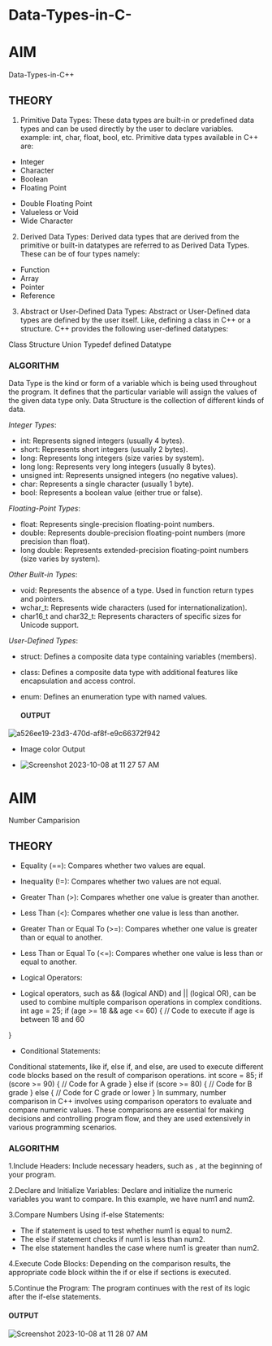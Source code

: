 # Data-Types-in-C-

# **AIM**
Data-Types-in-C++

## **THEORY**
1. Primitive Data Types: These data types are built-in or predefined data types and can be used directly by the user to declare variables. example: int, char, float, bool, etc. Primitive data types available in C++ are: 

- Integer
- Character
- Boolean
- Floating Point
+ Double Floating Point
+ Valueless or Void
+ Wide Character

2. Derived Data Types: Derived data types that are derived from the primitive or built-in datatypes are referred to as Derived Data Types. These can be of four types namely: 

+ Function
+ Array
+ Pointer
+ Reference

3. Abstract or User-Defined Data Types: Abstract or User-Defined data types are defined by the user itself. Like, defining a class in C++ or a structure. C++ provides the following user-defined datatypes:  

Class
Structure
Union
Typedef defined Datatype

### **ALGORITHM**

Data Type is the kind or form of a variable which is being used throughout the program. It defines that the particular variable will assign the values of the given data type only. Data Structure is the collection of different kinds of data.

*Integer Types*:

- int: Represents signed integers (usually 4 bytes).
- short: Represents short integers (usually 2 bytes).
- long: Represents long integers (size varies by system).
- long long: Represents very long integers (usually 8 bytes).
- unsigned int: Represents unsigned integers (no negative values).
- char: Represents a single character (usually 1 byte).
- bool: Represents a boolean value (either true or false).

*Floating-Point Types*:

- float: Represents single-precision floating-point numbers.
- double: Represents double-precision floating-point numbers (more precision than float).
- long double: Represents extended-precision floating-point numbers (size varies by system).
  
*Other Built-in Types*:

- void: Represents the absence of a type. Used in function return types and pointers.
- wchar_t: Represents wide characters (used for internationalization).
- char16_t and char32_t: Represents characters of specific sizes for Unicode support.
  
*User-Defined Types*:

- struct: Defines a composite data type containing variables (members).
- class: Defines a composite data type with additional features like encapsulation and access control.
- enum: Defines an enumeration type with named values.

  #### **OUTPUT**
![a526ee19-23d3-470d-af8f-e9c66372f942](https://github.com/sanskkriti/Data-Types-in-C-/assets/140137289/975119cf-de0b-41f8-87db-ae506eb7ac9d)


- Image color Output

- 
  ![Screenshot 2023-10-08 at 11 27 57 AM](https://github.com/sanskkriti/Data-Types-in-C-/assets/140137289/26cd6976-3ee6-48aa-8520-5d975686e66e)




# **AIM**
Number Camparision

## **THEORY**
- Equality (==): Compares whether two values are equal.
- Inequality (!=): Compares whether two values are not equal.
- Greater Than (>): Compares whether one value is greater than another.
- Less Than (<): Compares whether one value is less than another.
- Greater Than or Equal To (>=): Compares whether one value is greater than or equal to another.
- Less Than or Equal To (<=): Compares whether one value is less than or equal to another.
- Logical Operators:

- Logical operators, such as && (logical AND) and || (logical OR), can be used to combine multiple comparison operations in complex conditions.
int age = 25;
if (age >= 18 && age <= 60) {
    // Code to execute if age is between 18 and 60

} 

- Conditional Statements:

Conditional statements, like if, else if, and else, are used to execute different code blocks based on the result of comparison operations.
int score = 85;
if (score >= 90) {
    // Code for A grade
} else if (score >= 80) {
    // Code for B grade
} else {
    // Code for C grade or lower
}
In summary, number comparison in C++ involves using comparison operators to evaluate and compare numeric values. These comparisons are essential for making decisions and controlling program flow, and they are used extensively in various programming scenarios.

### **ALGORITHM**
1.Include Headers: Include necessary headers, such as <iostream>, at the beginning of your program.

2.Declare and Initialize Variables: Declare and initialize the numeric variables you want to compare. In this example, we have num1 and num2.

3.Compare Numbers Using if-else Statements:

- The if statement is used to test whether num1 is equal to num2.
- The else if statement checks if num1 is less than num2.
- The else statement handles the case where num1 is greater than num2.

4.Execute Code Blocks: Depending on the comparison results, the appropriate code block within the if or else if sections is executed.

5.Continue the Program: The program continues with the rest of its logic after the if-else statements.

#### **OUTPUT**

![Screenshot 2023-10-08 at 11 28 07 AM](https://github.com/sanskkriti/Data-Types-in-C-/assets/140137289/7c778271-c8fb-40bc-be61-7cf0739eb9ce)
